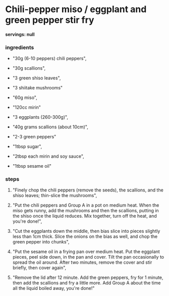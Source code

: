 # Chili-pepper miso / eggplant and green pepper stir fry
#### servings: null
### ingredients
- "30g (6-10 peppers) chili peppers",
- "30g scallions",
- "3 green shiso leaves",
- "3 shiitake mushrooms"

- "60g miso",
- "120cc mirin"

- "3 eggplants (260-300g)",
- "40g grams scallions (about 10cm)",
- "2-3 green peppers"

- "1tbsp sugar",
- "2tbsp each mirin and soy sauce",
- "1tbsp sesame oil"

### steps
1. "Finely chop the chili peppers (remove the seeds), the scallions, and the shiso leaves; thin-slice the mushrooms",

2. "Put the chili peppers and Group A in a pot on medium heat. When the miso gets runny, add the mushrooms and then the scallions, putting in the shiso once the liquid reduces. Mix together, turn off the heat, and you're done!",

3. "Cut the eggplants down the middle, then bias slice into pieces slightly less than 1cm thick. Slice the onions on the bias as well, and chop the green pepper into chunks",

4. "Put the sesame oil in a frying pan over medium heat. Put the eggplant pieces, peel side down, in the pan and cover. Tilt the pan occasionally to spread the oil around. After two minutes, remove the cover and stir briefly, then cover again",

5. "Remove the lid after 12 minute. Add the green peppers, fry for 1 minute, then add the scallions and fry a little more. Add Group A about the time all the liquid boiled away, you're done!"
